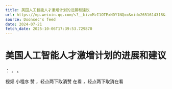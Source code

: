 ```yaml
---
title: 美国人工智能人才激增计划的进展和建议
url: https://mp.weixin.qq.com/s?__biz=MzI1OTExNDY1NQ==&mid=2651614318&idx=1&sn=d61d98a5657c99fd7a889d9aefa6339f
source: Doonsec's feed
date: 2024-07-21
fetch_date: 2025-10-06T17:39:53.729870
---
```


# 美国人工智能人才激增计划的进展和建议

：
，
。

视频
小程序
赞
，轻点两下取消赞
在看
，轻点两下取消在看